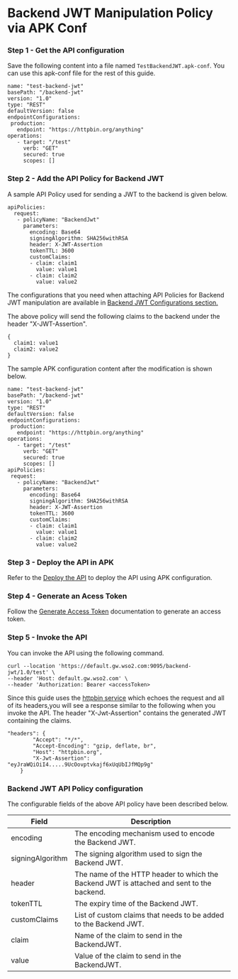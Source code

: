 # Backend JWT Manipulation Policy via APK Conf

### Step 1 - Get the API configuration

Save the following content into a file named `TestBackendJWT.apk-conf`. You can use this apk-conf file for the rest of this guide.

```
name: "test-backend-jwt"
basePath: "/backend-jwt"
version: "1.0"
type: "REST"
defaultVersion: false
endpointConfigurations:
 production:
   endpoint: "https://httpbin.org/anything"
operations:
   - target: "/test"
     verb: "GET"
     secured: true
     scopes: []
```

### Step 2 - Add the API Policy for Backend JWT

A sample API Policy used for sending a JWT to the backend is given below.
```
apiPolicies:
  request:
   - policyName: "BackendJwt"
     parameters:
       encoding: Base64
       signingAlgorithm: SHA256withRSA
       header: X-JWT-Assertion
       tokenTTL: 3600
       customClaims:
       - claim: claim1
         value: value1
       - claim: claim2
         value: value2
```

The configurations that you need when attaching API Policies for Backend JWT manipulation are available in [Backend JWT Configurations section.](#backend-jwt-api-policy-configuration)

The above policy will send the following claims to the backend under the header "X-JWT-Assertion".

```
{
  claim1: value1
  claim2: value2
}
```

The sample APK configuration content after the modification is shown below.

```
name: "test-backend-jwt"
basePath: "/backend-jwt"
version: "1.0"
type: "REST"
defaultVersion: false
endpointConfigurations:
 production:
   endpoint: "https://httpbin.org/anything"
operations:
   - target: "/test"
     verb: "GET"
     secured: true
     scopes: []
apiPolicies:
 request:
   - policyName: "BackendJwt"
     parameters:
       encoding: Base64
       signingAlgorithm: SHA256withRSA
       header: X-JWT-Assertion
       tokenTTL: 3600
       customClaims:
       - claim: claim1
         value: value1
       - claim: claim2
         value: value2
```
### Step 3 - Deploy the API in APK

Refer to the <a href="../../../../get-started/quick-start-guide#deploy-the-api-in-apk" target="_blank">Deploy the API</a> to deploy the API using APK configuration.

### Step 4 - Generate an Acess Token

Follow the <a href="../../../../develop-and-deploy-api/security/generate-access-token" target="_blank">Generate Access Token</a> documentation to generate an access token.

### Step 5 - Invoke the API

You can invoke the API using the following command.

```
curl --location 'https://default.gw.wso2.com:9095/backend-jwt/1.0/test' \
--header 'Host: default.gw.wso2.com' \
--header 'Authorization: Bearer <accessToken>
```

Since this guide uses the <a href="https://httpbin.org/anything" target="_blank">httpbin service</a>  which echoes the request and all of its headers,you will see a response similar to the following when you invoke the API. The header "X-Jwt-Assertion" contains the generated JWT containing the claims.

```
"headers": {
        "Accept": "*/*",
        "Accept-Encoding": "gzip, deflate, br",
        "Host": "httpbin.org",
        "X-Jwt-Assertion": "eyJraWQiOiI4.....9UcOovptvkajf6xUqUbIJfMQp9g"
    }
```

### Backend JWT API Policy configuration

The configurable fields of the above API policy have been described below.

| Field            | Description                                                                               |
| ---------------- | ----------------------------------------------------------------------------------------- |
| encoding         | The encoding mechanism used to encode the Backend JWT.                                    |
| signingAlgorithm | The signing algorithm used to sign the Backend JWT.                                       |
| header           | The name of the HTTP header to which the Backend JWT is attached and sent to the backend. |
| tokenTTL         | The expiry time of the Backend JWT.                                                       |
| customClaims     | List of custom claims that needs to be added to the Backend JWT.                          |
| claim            | Name of the claim to send in the BackendJWT.                                              |
| value            | Value of the claim to send in the BackendJWT.                                             |

